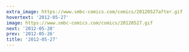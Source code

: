 ```yaml
---
extra_image: https://www.smbc-comics.com/comics/20120527after.gif
hovertext: '2012-05-27'
image: https://www.smbc-comics.com/comics/20120527.gif
next: '2012-05-28'
prev: '2012-05-26'
title: '2012-05-27'
---
```

